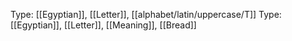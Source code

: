 Type: [[Egyptian]], [[Letter]], [[alphabet/latin/uppercase/T]]
Type: [[Egyptian]], [[Letter]], [[Meaning]], [[Bread]]